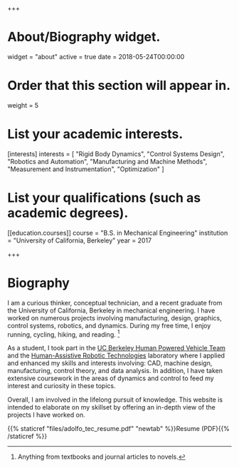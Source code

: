 +++
# About/Biography widget.
widget = "about"
active = true
date = 2018-05-24T00:00:00

# Order that this section will appear in.
weight = 5

# List your academic interests.
[interests]
  interests = [
    "Rigid Body Dynamics",
    "Control Systems Design",
    "Robotics and Automation",
    "Manufacturing and Machine Methods",
    "Measurement and Instrumentation",
    "Optimization"
  ]

# List your qualifications (such as academic degrees).
[[education.courses]]
  course = "B.S. in Mechanical Engineering"
  institution = "University of California, Berkeley"
  year = 2017

+++

# Biography

I am a curious thinker, conceptual technician, and a recent graduate from the University of California, Berkeley in mechanical engineering. I have worked on numerous projects involving manufacturing, design, graphics, control systems, robotics, and dynamics. During my free time, I enjoy running, cycling, hiking, and reading. [^1]

As a student, I took part in the [UC Berkeley Human Powered Vehicle Team](https://hpv.berkeley.edu) and the [Human-Assistive Robotic Technologies](https://hart.berkeley.edu) laboratory where I applied and enhanced my skills and interests involving: CAD, machine design, manufacturing, control theory, and data analysis. In addition, I have taken extensive coursework in the areas of dynamics and control to feed my interest and curiosity in these topics.

Overall, I am involved in the lifelong pursuit of knowledge. This website is intended to elaborate on my skillset by offering an in-depth view of the projects I have worked on.

{{% staticref "files/adolfo_tec_resume.pdf" "newtab" %}}Resume (PDF){{% /staticref %}}

[^1]: Anything from textbooks and journal articles to novels.
